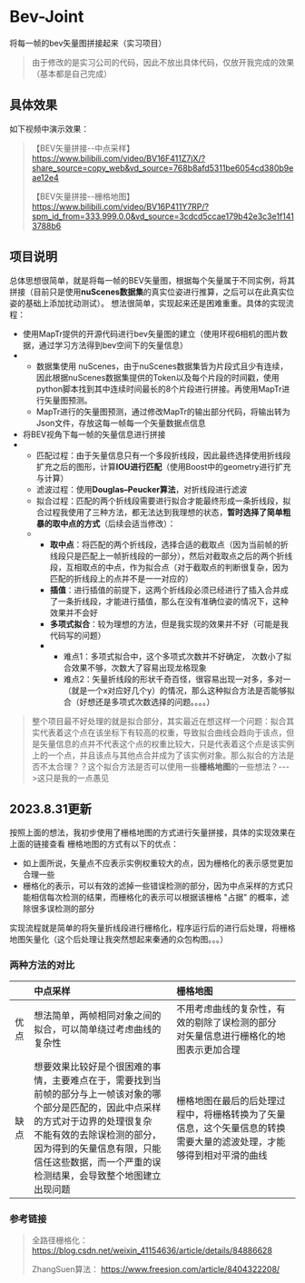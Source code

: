 # Bev-Joint
将每一帧的bev矢量图拼接起来（实习项目）
> 由于修改的是实习公司的代码，因此不放出具体代码，仅放开我完成的效果（基本都是自己完成）
## 具体效果
如下视频中演示效果：

> 【BEV矢量拼接--中点采样】 https://www.bilibili.com/video/BV16F411Z7jX/?share_source=copy_web&vd_source=768b8afd5311be6054cd380b9eae12e4
>
> 【BEV矢量拼接--栅格地图】 https://www.bilibili.com/video/BV16P411Y7RP/?spm_id_from=333.999.0.0&vd_source=3cdcd5ccae179b42e3c3e1f1413788b6
## 项目说明
总体思想很简单，就是将每一帧的BEV矢量图，根据每个矢量属于不同实例，将其拼接（目前只是使用**nuScenes数据集**的真实位姿进行推算，之后可以在此真实位姿的基础上添加扰动测试）。
想法很简单，实现起来还是困难重重。具体的实现流程：
* 使用MapTr提供的开源代码进行bev矢量图的建立（使用环视6相机的图片数据，通过学习方法得到bev空间下的矢量信息）
* * 数据集使用 nuScenes，由于nuScenes数据集皆为片段式且少有连续，因此根据nuScenes数据集提供的Token以及每个片段的时间戳，使用python脚本找到其中连续时间最长的8个片段进行拼接。再使用MapTr进行矢量图预测。
  * MapTr进行的矢量图预测，通过修改MapTr的输出部分代码，将输出转为Json文件，存放这每一帧每一个矢量数据点信息
* 将BEV视角下每一帧的矢量信息进行拼接
* * 匹配过程：由于矢量信息只有一个多段折线段，因此最终选择使用折线段扩充之后的图形，计算**IOU进行匹配**（使用Boost中的geometry进行扩充与计算）
  * 滤波过程：使用**Douglas–Peucker算法**，对折线段进行滤波
  * 拟合过程：匹配的两个折线段需要进行拟合才能最终形成一条折线段，拟合过程我使用了三种方法，都无法达到我理想的状态，**暂时选择了简单粗暴的取中点的方式**（后续会适当修改）：
  * * **取中点**：将匹配的两个折线段，选择合适的截取点（因为当前帧的折线段只是匹配上一帧折线段的一部分），然后对截取点之后的两个折线段，互相取点的中点，作为拟合点（对于截取点的判断很复杂，因为匹配的折线段上的点并不是一一对应的）
    * **插值**：进行插值的前提下，这两个折线段必须已经进行了插入合并成了一条折线段，才能进行插值，那么在没有准确位姿的情况下，这种效果并不会好
    * **多项式拟合**：较为理想的方法，但是我实现的效果并不好（可能是我代码写的问题）
    * * 难点1：多项式拟合中，这个多项式次数并不好确定， 次数小了拟合效果不够，次数大了容易出现龙格现象
      * 难点2：矢量折线段的形状千奇百怪，很容易出现一对多，多对一（就是一个x对应好几个y）的情况，那么这种拟合方法是否能够拟合（好想还是多项式次数选择的问题。。。。）
> 整个项目最不好处理的就是拟合部分，其实最近在想这样一个问题：拟合其实代表着这个点在该坐标下有较高的权重，导致拟合曲线会趋向于该点，但是矢量信息的点并不代表这个点的权重比较大，只是代表着这个点是该实例上的一个点，并且该点与其他点合并成为了该实例对象。那么拟合的方法是否不太合理？？这个拟合方法是否可以使用一些**栅格地图**的一些想法？--->这只是我的一点愚见     
## 2023.8.31更新
按照上面的想法，我初步使用了栅格地图的方式进行矢量拼接，具体的实现效果在上面的链接查看
栅格地图的方式有以下的优点：
* 如上面所说，矢量点不应表示实例权重较大的点，因为栅格化的表示感觉更加合理一些
* 栅格化的表示，可以有效的滤掉一些错误检测的部分，因为中点采样的方式只能相信每次检测的结果，而栅格化的表示可以根据该栅格 "占据" 的概率，滤除很多误检测的部分

实现流程就是简单的将矢量折线段进行栅格化，程序运行后的进行后处理，将栅格地图矢量化（这个后处理让我突然想起来秦通的众包构图。。。）
### 两种方法的对比
|      | 中点采样                                                     | 栅格地图                                                     |
| :--: | :----------------------------------------------------------- | :----------------------------------------------------------- |
| 优点 | 想法简单，两帧相同对象之间的拟合，可以简单绕过考虑曲线的复杂性 | 不用考虑曲线的复杂性，有效的剔除了误检测的部分<br />对矢量信息进行栅格化的地图表示更加合理 |
| 缺点 | 想要效果比较好是个很困难的事情，主要难点在于，需要找到当前帧的部分与上一帧该对象的哪个部分是匹配的，因此中点采样的方式对于边界的处理很复杂<br />不能有效的去除误检测的部分，因为得到的矢量信息有限，只能信任这些数据，而一个严重的误检测结果，会导致整个地图建立出现问题 | 栅格地图在最后的后处理过程中，将栅格转换为了矢量信息，这个矢量信息的转换需要大量的滤波处理，才能够得到相对平滑的曲线 |

### 参考链接
> 全路径栅格化：https://blog.csdn.net/weixin_41154636/article/details/84886628
>
>  ZhangSuen算法： https://www.freesion.com/article/8404322208/ 
